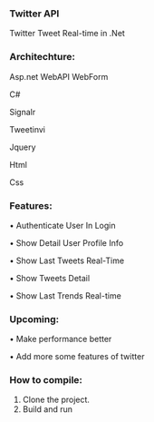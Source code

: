 ### Twitter API

Twitter Tweet Real-time in .Net

### Architechture:

Asp.net WebAPI WebForm

C#

Signalr

Tweetinvi

Jquery

Html

Css


### Features:

•	Authenticate User In Login

•	Show Detail User Profile Info

•	Show Last Tweets Real-Time 

•	Show Tweets Detail

•	Show Last Trends Real-time


### Upcoming:

•	Make performance better

•	Add more some features of twitter

### How to compile:

1.	Clone the project.
2.	Build and run

